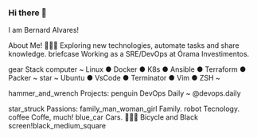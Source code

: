 ### Hi there 👋

I am Bernard Alvares!


About Me!
🙋🏻‍♂️   Exploring new technologies, automate tasks and share knowledge.
briefcase   Working as a SRE/DevOps at Órama Investimentos.

gear Stack
computer   ~ Linux ● Docker ● K8s ● Ansible ● Terraform ● Packer ~
star   ~ Ubuntu ● VsCode ● Terminator ● Vim ● ZSH ~

hammer_and_wrench Projects:
penguin   DevOps Daily ~ @devops.daily

star_struck Passions:
family_man_woman_girl   Family.
robot   Tecnology.
coffee   Coffe, much!
blue_car   Cars.
🚴🏻‍♂️   Bicycle and Black screen!black_medium_square



<!--
**bernardalvares/bernardalvares** is a ✨ _special_ ✨ repository because its `README.md` (this file) appears on your GitHub profile.

